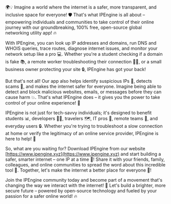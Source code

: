 🌍💡 Imagine a world where the internet is a safer, more transparent, and inclusive space for everyone! 🛡️ That's what IPEngine is all about – empowering individuals and communities to take control of their online journey with our groundbreaking, 100% free, open-source global networking utility app! 🔥

With IPEngine, you can look up IP addresses and domains, run DNS and WHOIS queries, trace routes, diagnose internet issues, and monitor your network setup like a pro 💻. Whether you're a student checking if a domain is fake 📚, a remote worker troubleshooting their connection 🏃‍♀️, or a small business owner protecting your site 🔒, IPEngine has got your back!

But that's not all! Our app also helps identify suspicious IPs 👀, detects scams 🚨, and makes the internet safer for everyone. Imagine being able to detect and block malicious websites, emails, or messages before they can cause harm 💥. That's what IPEngine does – it gives you the power to take control of your online experience! 🚀

IPEngine is not just for tech-savvy individuals; it's designed to benefit students 📊, developers 👩‍💻, travelers 🗺️, IT pros 💼, remote teams 👥, and everyday users 🔒. Whether you're trying to troubleshoot a slow connection at home or verify the legitimacy of an online service provider, IPEngine is here to help! 🤝

So, what are you waiting for? Download IPEngine from our website [https://www.ipengine.xyz](https://www.ipengine.xyz) and start building a safer, smarter internet – one IP at a time 🔁! Share it with your friends, family, colleagues, and online communities to spread the word about this incredible tool 💬. Together, let's make the internet a better place for everyone 🌟!

Join the IPEngine community today and become part of a movement that's changing the way we interact with the internet! 🚀 Let's build a brighter, more secure future – powered by open-source technology and fueled by your passion for a safer online world! 🔥